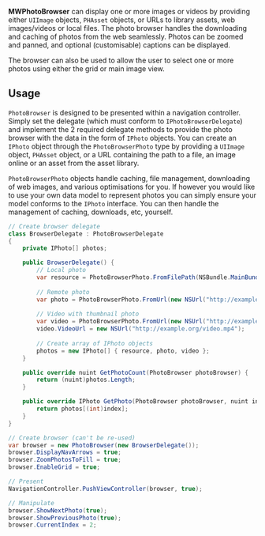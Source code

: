 
**MWPhotoBrowser** can display one or more images or videos by providing either 
`UIImage` objects, `PHAsset` objects, or URLs to library assets, web images/videos 
or local files. The photo browser handles the downloading and caching of photos from 
the web seamlessly. Photos can be zoomed and panned, and optional (customisable) 
captions can be displayed.

The browser can also be used to allow the user to select one or more photos using either 
the grid or main image view.

## Usage

`PhotoBrowser` is designed to be presented within a navigation controller. Simply set the 
delegate (which must conform to `IPhotoBrowserDelegate`) and implement the 2 required 
delegate methods to provide the photo browser with the data in the form of 
`IPhoto` objects. You can create an `IPhoto` object through the `PhotoBrowserPhoto` type
by providing a `UIImage` object, `PHAsset` object, or a URL containing the path to a file, 
an image online or an asset from the asset library.

`PhotoBrowserPhoto` objects handle caching, file management, downloading of web images, 
and various optimisations for you. If however you would like to use your own data model 
to represent photos you can simply ensure your model conforms to the `IPhoto` interface. 
You can then handle the management of caching, downloads, etc, yourself.

```csharp
// Create browser delegate
class BrowserDelegate : PhotoBrowserDelegate
{
    private IPhoto[] photos;

    public BrowserDelegate() {
        // Local photo
        var resource = PhotoBrowserPhoto.FromFilePath(NSBundle.MainBundle.PathForResource("photo", "jpg"));
        
        // Remote photo
        var photo = PhotoBrowserPhoto.FromUrl(new NSUrl("http://example.org/photo.jpg"));
        
        // Video with thumbnail photo
        var video = PhotoBrowserPhoto.FromUrl(new NSUrl("http://example.org/preview.jpg"));
        video.VideoUrl = new NSUrl("http://example.org/video.mp4");
        
        // Create array of IPhoto objects
        photos = new IPhoto[] { resource, photo, video };
    }

    public override nuint GetPhotoCount(PhotoBrowser photoBrowser) {
        return (nuint)photos.Length;
    }

    public override IPhoto GetPhoto(PhotoBrowser photoBrowser, nuint index) {
        return photos[(int)index];
    }
}

// Create browser (can't be re-used)
var browser = new PhotoBrowser(new BrowserDelegate());
browser.DisplayNavArrows = true;
browser.ZoomPhotosToFill = true;
browser.EnableGrid = true;

// Present
NavigationController.PushViewController(browser, true);

// Manipulate
browser.ShowNextPhoto(true);
browser.ShowPreviousPhoto(true);
browser.CurrentIndex = 2;
```
